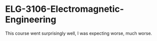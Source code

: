 # ELG-3106-Electromagnetic-Engineering
This course went surprisingly well, I was expecting worse, much worse. 
